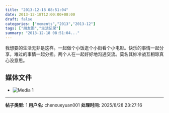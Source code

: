 ```yaml
---
title: "2013-12-18 08:51:04"
date: 2013-12-18T12:00:00+08:00
draft: false
categories: ["moments","2013","2013-12"]
tags: ["朋友圈","生活记录"]
summary: "2013-12-18 08:51:04..."
---
```


我想要的生活无非是这样。一起做个小饭逛个小街看个小电影。快乐的事情一起分享，难过的事情一起分担。两个人在一起好好地沟通交流。莫名其妙冷战互相晾真心没意思。

## 媒体文件

- ![Media 1](/Moments/photos/2013-12-18/201312180851040.jpg)

---

**帖子类型:** 1
**用户名:** chenxueyuan001
**处理时间:** 2025/8/28 23:27:16